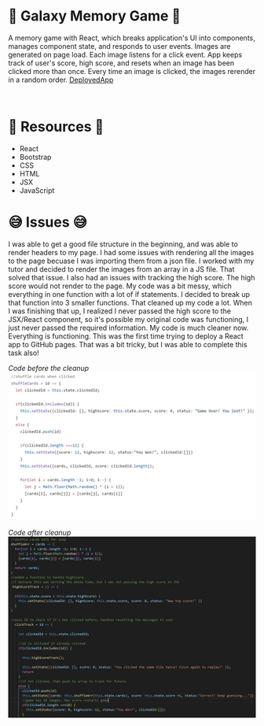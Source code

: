 # :rocket: Galaxy Memory Game :rocket:
A memory game with React, which breaks application's UI into components, manages component state, and responds to user events. Images are generated on page load. Each image listens for a click event. App keeps track of user's score, high score, and resets when an image has been clicked more than once. Every time an image is clicked, the images rerender in a random order. [DeployedApp](http://ajam2617.github.io/Clicky-Game)

<img src="http://g.recordit.co/0x3EmIIwkT.gif" alt text = "UI Experiencce" width="700px">

# :nut_and_bolt: Resources :nut_and_bolt:
* React
* Bootstrap
* CSS
* HTML
* JSX
* JavaScript

# :sweat_smile: Issues :sweat_smile:

I was able to get a good file structure in the beginning, and was able to render headers to my page. I had some issues with rendering all the images to the page becuase I was importing them from a json file. I worked with my tutor and decided to render the images from an array in a JS file. That solved that issue. 
I also had an issues with tracking the high score. The high score would not render to the page. My code was a bit messy, which everything in one function with a lot of if statements. I decided to break up that function into 3 smaller functions. That cleaned up my code a lot. When I was finishing that up, I realized I never passed the high score to the JSX/React component, so it's possible my original code was functioning, I just never passed the required information. My code is much cleaner now. Everything is functioning. 
This was the first time trying to deploy a React app to GitHub pages. That was a bit tricky, but I was able to complete this task also!

_Code before the cleanup_
<img src="/src/images/messy.JPG">

_Code after cleanup_
<img src= "/src/images/clean.JPG">








